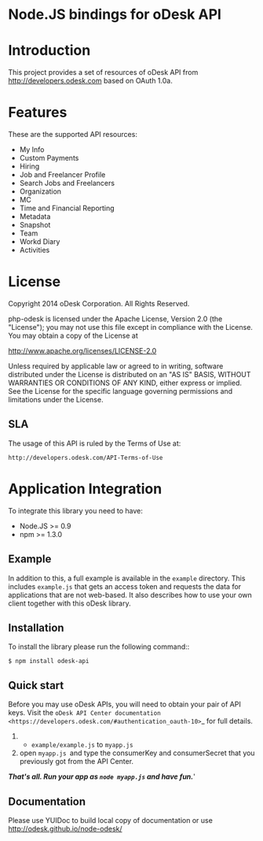 Node.JS bindings for oDesk API
===========

# Introduction
This project provides a set of resources of oDesk API from http://developers.odesk.com
 based on OAuth 1.0a.

# Features
These are the supported API resources:

* My Info
* Custom Payments
* Hiring
* Job and Freelancer Profile
* Search Jobs and Freelancers
* Organization
* MC
* Time and Financial Reporting
* Metadata
* Snapshot
* Team
* Workd Diary
* Activities

# License

Copyright 2014 oDesk Corporation. All Rights Reserved.

php-odesk is licensed under the Apache License, Version 2.0 (the "License");
you may not use this file except in compliance with the License.
You may obtain a copy of the License at

http://www.apache.org/licenses/LICENSE-2.0

Unless required by applicable law or agreed to in writing, software
distributed under the License is distributed on an "AS IS" BASIS,
WITHOUT WARRANTIES OR CONDITIONS OF ANY KIND, either express or implied.
See the License for the specific language governing permissions and
limitations under the License.

## SLA
The usage of this API is ruled by the Terms of Use at:

    http://developers.odesk.com/API-Terms-of-Use

# Application Integration
To integrate this library you need to have:

* Node.JS >= 0.9
* npm >= 1.3.0

## Example
In addition to this, a full example is available in the `example` directory. 
This includes `example.js` that gets an access token and requests the data
for applications that are not web-based.
It also describes how to use your own client together with this oDesk library.

## Installation

To install the library please run the following command::

    $ npm install odesk-api

## Quick start

Before you may use oDesk APIs, you will need to obtain your pair of API keys.
Visit the `oDesk API Center documentation <https://developers.odesk.com/#authentication_oauth-10>`_
for full details.

1. - `example/example.js` to `myapp.js`
2. open `myapp.js `and type the consumerKey and consumerSecret that you previously got from the API Center.

***That's all. Run your app as `node myapp.js` and have fun.***'

## Documentation

Please use YUIDoc to build local copy of documentation or use http://odesk.github.io/node-odesk/
